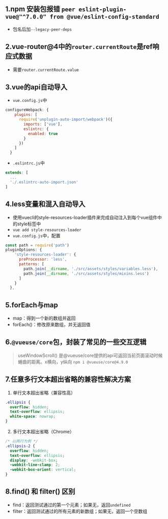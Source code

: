 ## 1.npm 安装包报错 `peer eslint-plugin-vue@"^7.0.0" from @vue/eslint-config-standard`
- 包名后加`--legacy-peer-deps`

## 2.vue-router@4中的`router.currentRoute`是ref响应式数据
- 需要`router.currentRoute.value`

## 3.vue的api自动导入
- `vue.config.js`中
```js
configureWebpack: {
    plugins: [
      require('unplugin-auto-import/webpack')({
        imports: ['vue'],
        eslintrc: {
          enabled: true
        }
      })
    ]
  }
```
- `.eslintrc.js`中
```js
extends: [
  ...
  './.eslintrc-auto-import.json'
]
```
## 4.less变量和混入自动导入
- 使用vuecli的style-resources-loader插件来完成自动注入到每个vue组件中的style标签中
- `vue add style-resources-loader`
- `vue.config.js`中，配置
```js
const path = require('path')
pluginOptions: {
    'style-resources-loader': {
      preProcessor: 'less',
      patterns: [
        path.join(__dirname, './src/assets/styles/variables.less'),
        path.join(__dirname, './src/assets/styles/mixins.less')
      ]
    }
  },
```

## 5.forEach与map
- map：得到一个新的数组并返回
- forEach()：修改原来数组，并无返回值

## 6.`@vueuse/core`包，封装了常见的一些交互逻辑
> useWindowScroll() 是@vueuse/core提供的api可返回当前页面滚动时候蜷曲的距离。x横向，y纵向
`npm i @vueuse/core@4.9.0`

## 7.任意多行文本超出省略的兼容性解决方案
1. 单行文本超出省略（兼容性高）
```css
.ellipsis {
  overflow: hidden;
  text-overflow: ellipsis;
  white-space: nowrap;
}
```
2. 多行文本超出省略（Chrome）
```css
/* 以两行为例 */
.ellipsis-2 {
  overflow: hidden;
  text-overflow: ellipsis;
  display: -webkit-box;
  -webkit-line-clamp: 2;
  -webkit-box-orient: vertical;
}
```
## 8.find() 和 filter() 区别
- find：返回测试通过的第一个元素；如果无，返回`undefined`
- filter：返回测试通过的所有元素的新数组；如果无，返回一个空数组

